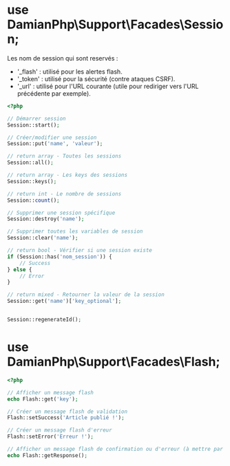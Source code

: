 # use DamianPhp\Support\Facades\Session;

Les nom de session qui sont reservés :
- '_flash' : utilisé pour les alertes flash.
- '_token' : utilisé pour la sécurité (contre ataques CSRF).
- '_url' : utilisé pour l'URL courante (utile pour rediriger vers l'URL précédente par exemple).


```php
<?php

// Démarrer session
Session::start();

// Créer/modifier une session
Session::put('name', 'valeur');

// return array - Toutes les sessions
Session::all();

// return array - Les keys des sessions 
Session::keys();

// return int - Le nombre de sessions
Session::count();

// Supprimer une session spécifique
Session::destroy('name');

// Supprimer toutes les variables de session
Session::clear('name');

// return bool - Vérifier si une session existe
if (Session::has('nom_session')) {
    // Success
} else {
    // Error
}

// return mixed - Retourner la valeur de la session
Session::get('name')['key_optional'];


Session::regenerateId();
```




# use DamianPhp\Support\Facades\Flash;

```php
<?php

// Afficher un message flash
echo Flash::get('key');

// Créer un message flash de validation
Flash::setSuccess('Article publié !');

// Créer un message flash d'erreur
Flash::setError('Erreur !');

// Afficher un message flash de confirmation ou d'erreur (à mettre par exemple dans le footer pour que les messages flash puissent être utilisés dans tout le site web)
echo Flash::getResponse();
```
